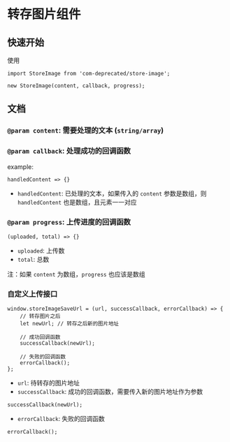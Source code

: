 # 转存图片组件

## 快速开始

使用

```
import StoreImage from 'com-deprecated/store-image';

new StoreImage(content, callback, progress);
```

## 文档

### `@param content`: 需要处理的文本 (`string/array`)

### `@param callback`: 处理成功的回调函数

example:

```
handledContent => {}
```

- `handledContent`: 已处理的文本，如果传入的 `content` 参数是数组，则 `handledContent` 也是数组，且元素一一对应

### `@param progress`: 上传进度的回调函数

```
(uploaded, total) => {}
```

- `uploaded`: 上传数
- `total`: 总数

注：如果 `content` 为数组，`progress` 也应该是数组

### 自定义上传接口

```
window.storeImageSaveUrl = (url, successCallback, errorCallback) => {
    // 转存图片之后
    let newUrl; // 转存之后新的图片地址

    // 成功回调函数
    successCallback(newUrl);

    // 失败的回调函数
    errorCallback();
};
```

- `url`: 待转存的图片地址
- `successCallback`: 成功的回调函数，需要传入新的图片地址作为参数

```
successCallback(newUrl);
```

- `errorCallback`: 失败的回调函数

```
errorCallback();
```
